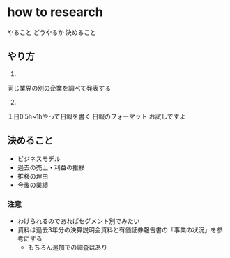 # how to research
やること
どうやるか
決めること

## やり方
1.
同じ業界の別の企業を調べて発表する

2.
１日0.5h~1hやって日報を書く
日報のフォーマット
お試しですよ

## 決めること
- ビジネスモデル
- 過去の売上・利益の推移
- 推移の理由
- 今後の業績 

### 注意
- わけられるのであればセグメント別でみたい
- 資料は過去3年分の決算説明会資料と有価証券報告書の「事業の状況」を参考にする
  - もちろん追加での調査はあり

